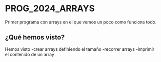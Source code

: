 # PROG_2024_ARRAYS
Primer programa con arrays en el que vemos un poco como funciona todo.

## ¿Qué hemos visto?
Hemos visto
-crear arrays definiendo el tamaño
-recorrer arrays
-imprimir el contenido de un array
